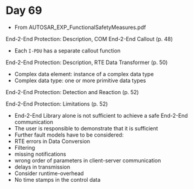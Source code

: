 # Day 69

* From AUTOSAR\_EXP\_FunctionalSafetyMeasures.pdf

End-2-End Protection: Description, COM End-2-End Callout (p. 48)
* Each `I-PDU` has a separate callout function

End-2-End Protection: Description, RTE Data Transformer (p. 50)
* Complex data element: instance of a complex data type
* Complex data type: one or more primitive data types

End-2-End Protection: Detection and Reaction (p. 52)

End-2-End Protection: Limitations (p. 52)
* End-2-End Library alone is not sufficient to achieve a safe End-2-End communication
* The user is responsible to demonstrate that it is sufficient
* Further fault models have to be considered: 
* RTE errors in Data Conversion
* Filtering
* missing notifications
* wrong order of parameters in client-server communication
* delays in transmission
* Consider runtime-overhead
* No time stamps in the control data
